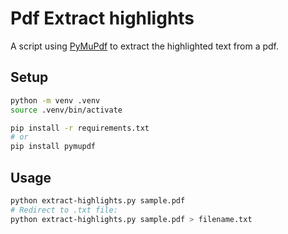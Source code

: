 # Pdf Extract highlights

A script using [PyMuPdf](https://github.com/pymupdf/PyMuPDF) to extract the highlighted text from a pdf.

## Setup

```bash
python -m venv .venv
source .venv/bin/activate

pip install -r requirements.txt
# or
pip install pymupdf
```

## Usage

```bash
python extract-highlights.py sample.pdf
# Redirect to .txt file:
python extract-highlights.py sample.pdf > filename.txt
```
